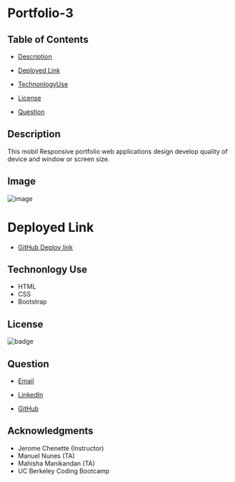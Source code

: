 # Portfolio-3

## Table of Contents

- [Description](#description)

- [Deployed Link](#deployed-link)

- [TechnonlogyUse](#Technonlogy-Use)

- [License](#license)

- [Question](#Question)

## Description

This mobil Responsive portfolio web applications design develop quality of device and window or screen size.

## Image

![image]()

# Deployed Link

- [GitHub Deploy link](https://abuyem1.github.io/Portfolio-03/)

## Technonlogy Use

- HTML
- CSS
- Bootstrap

## License

![badge](https://shields.io/badge/license-MIT-green)

## Question

- [Email](abuye20@yahoo.com)

- [LinkedIn](https://www.linkedin.com/in/abuye-mamuye-5a49921b0/)

- [GitHub](https://github.com/AbuyeM1)

## Acknowledgments

- Jerome Chenette (Instructor)
- Manuel Nunes (TA)
- Mahisha Manikandan (TA)
- UC Berkeley Coding Bootcamp
